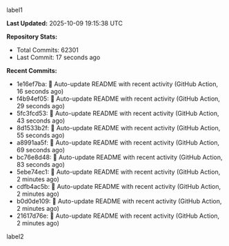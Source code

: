 
label1 
<!-- ACTIVITY_START -->
**Last Updated:** 2025-10-09 19:15:38 UTC

**Repository Stats:**
- Total Commits: 62301
- Last Commit: 17 seconds ago

**Recent Commits:**
- 1e16ef7ba: 🤖 Auto-update README with recent activity (GitHub Action, 16 seconds ago)
- f4b94ef05: 🤖 Auto-update README with recent activity (GitHub Action, 29 seconds ago)
- 5fc3fcd53: 🤖 Auto-update README with recent activity (GitHub Action, 43 seconds ago)
- 8d1533b2f: 🤖 Auto-update README with recent activity (GitHub Action, 55 seconds ago)
- a8991aa5f: 🤖 Auto-update README with recent activity (GitHub Action, 69 seconds ago)
- bc76e8d48: 🤖 Auto-update README with recent activity (GitHub Action, 83 seconds ago)
- 5ebe74ec1: 🤖 Auto-update README with recent activity (GitHub Action, 2 minutes ago)
- cdfb4ac5b: 🤖 Auto-update README with recent activity (GitHub Action, 2 minutes ago)
- b0d0de109: 🤖 Auto-update README with recent activity (GitHub Action, 2 minutes ago)
- 21617d76e: 🤖 Auto-update README with recent activity (GitHub Action, 2 minutes ago)
<!-- ACTIVITY_END -->

label2
